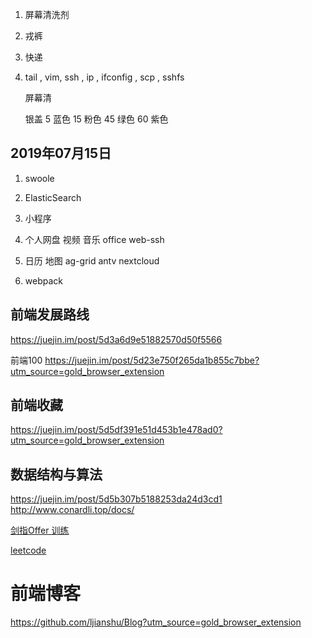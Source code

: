 1. 屏幕清洗剂
2. 戎裤
3. 快递
4. 
    <!-- cd, -->
    <!-- ls, -->
    <!-- grep, -->
    <!-- find, -->
    <!-- cp, -->
    <!-- mv, -->
    <!-- rm, -->
    <!-- tar, -->
    <!-- cat, -->
    tail ,
    vim,
    ssh ,
    ip ,
    ifconfig ,
    scp ,
    sshfs

    <!-- 便利贴 -->
    屏幕清
    
    银盖
      5 蓝色
    15 粉色
    45 绿色
    60 紫色
  


## 2019年07月15日
1. swoole
2. ElasticSearch
2. 小程序
3. 个人网盘 视频 音乐 office  web-ssh

4. 日历 地图 ag-grid antv nextcloud
5. webpack
    
## 前端发展路线
https://juejin.im/post/5d3a6d9e51882570d50f5566

前端100 
https://juejin.im/post/5d23e750f265da1b855c7bbe?utm_source=gold_browser_extension

## 前端收藏

https://juejin.im/post/5d5df391e51d453b1e478ad0?utm_source=gold_browser_extension

## 数据结构与算法 
https://juejin.im/post/5d5b307b5188253da24d3cd1
http://www.conardli.top/docs/

[剑指Offer 训练](https://www.nowcoder.com/ta/coding-interviews?query=&asc=true&order=&page=1 )

[leetcode](https://leetcode-cn.com/)

# 前端博客
https://github.com/ljianshu/Blog?utm_source=gold_browser_extension
